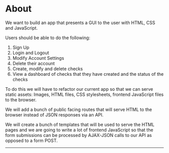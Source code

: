 # About

We want to build an app that presents a GUI to the user with HTML, CSS and JavaScript.

Users should be able to do the following:

1. Sign Up
2. Login and Logout
3. Modify Account Settings
4. Delete their account
5. Create, modify and delete checks
6. View a dashboard of checks that they have created and the status of the checks

To do this we will have to refactor our current app so that we can serve static assets: Images, HTML files, CSS stylesheets, frontend JavaScript files to the browser.

We will add a bunch of public facing routes that will serve HTML to the browser instead of JSON responses via an API.

We will create a bunch of templates that will be used to serve the HTML pages and we are going to write a lot of frontend JavaScript so that the form submissions can be processed by AJAX-JSON calls to our API as opposed to a form POST.

---
